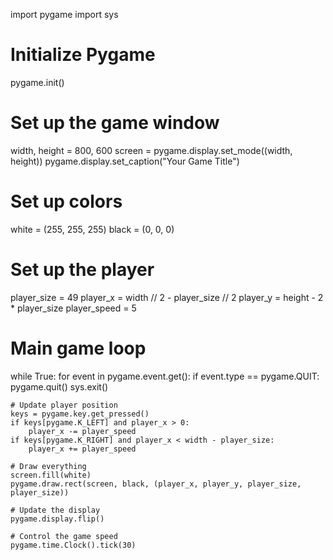 import pygame
import sys

# Initialize Pygame
pygame.init()

# Set up the game window
width, height = 800, 600
screen = pygame.display.set_mode((width, height))
pygame.display.set_caption("Your Game Title")

# Set up colors
white = (255, 255, 255)
black = (0, 0, 0)

# Set up the player
player_size = 49
player_x = width // 2 - player_size // 2
player_y = height - 2 * player_size
player_speed = 5

# Main game loop
while True:
    for event in pygame.event.get():
        if event.type == pygame.QUIT:
            pygame.quit()
            sys.exit()

    # Update player position
    keys = pygame.key.get_pressed()
    if keys[pygame.K_LEFT] and player_x > 0:
        player_x -= player_speed
    if keys[pygame.K_RIGHT] and player_x < width - player_size:
        player_x += player_speed

    # Draw everything
    screen.fill(white)
    pygame.draw.rect(screen, black, (player_x, player_y, player_size, player_size))

    # Update the display
    pygame.display.flip()

    # Control the game speed
    pygame.time.Clock().tick(30)





 
